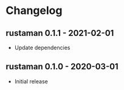 # Changelog

## rustaman 0.1.1 - 2021-02-01

 * Update dependencies

## rustaman 0.1.0 - 2020-03-01

 * Initial release

